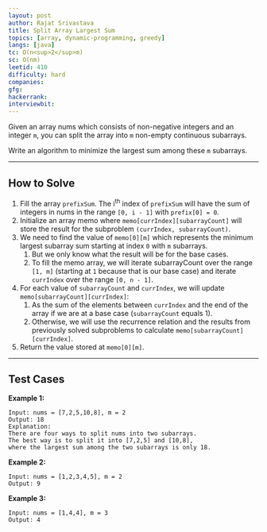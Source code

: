 ```yaml
---
layout: post
author: Rajat Srivastava
title: Split Array Largest Sum
topics: [array, dynamic-programming, greedy]
langs: [java]
tc: O(n<sup>2</sup>m)
sc: O(nm)
leetid: 410
difficulty: hard
companies: 
gfg: 
hackerrank: 
interviewbit: 
---
```


Given an array nums which consists of non-negative integers and an integer `m`, 
you can split the array into `m` non-empty continuous subarrays.

Write an algorithm to minimize the largest sum among these `m` subarrays.

---

## How to Solve

1. Fill the array `prefixSum`. The i<sup>th</sup> index of `prefixSum` will have the sum of integers in nums in the range `[0, i - 1]` with `prefix[0] = 0`.
2. Initialize an array memo where `memo[currIndex][subarrayCount]` will store the result for the subproblem `(currIndex, subarrayCount)`. 
3. We need to find the value of `memo[0][m]` which represents the minimum largest subarray sum starting at index `0` with `m` subarrays. 
   1. But we only know what the result will be for the base cases. 
   2. To fill the memo array, we will iterate subarrayCount over the range `[1, m]` (starting at `1` because that is our base case) and iterate `currIndex` over the range `[0, n - 1]`.
4. For each value of `subarrayCount` and `currIndex`, we will update `memo[subarrayCount][currIndex]`:
   1. As the sum of the elements between `currIndex` and the end of the array if we are at a base case (`subarrayCount` equals 1).
   2. Otherwise, we will use the recurrence relation and the results from previously solved subproblems to calculate `memo[subarrayCount][currIndex]`.
5. Return the value stored at `memo[0][m]`.

---

## Test Cases

**Example 1:** 
```
Input: nums = [7,2,5,10,8], m = 2
Output: 18
Explanation:
There are four ways to split nums into two subarrays.
The best way is to split it into [7,2,5] and [10,8],
where the largest sum among the two subarrays is only 18.
```

**Example 2:** 
```
Input: nums = [1,2,3,4,5], m = 2
Output: 9
```

**Example 3:**
```
Input: nums = [1,4,4], m = 3
Output: 4
```